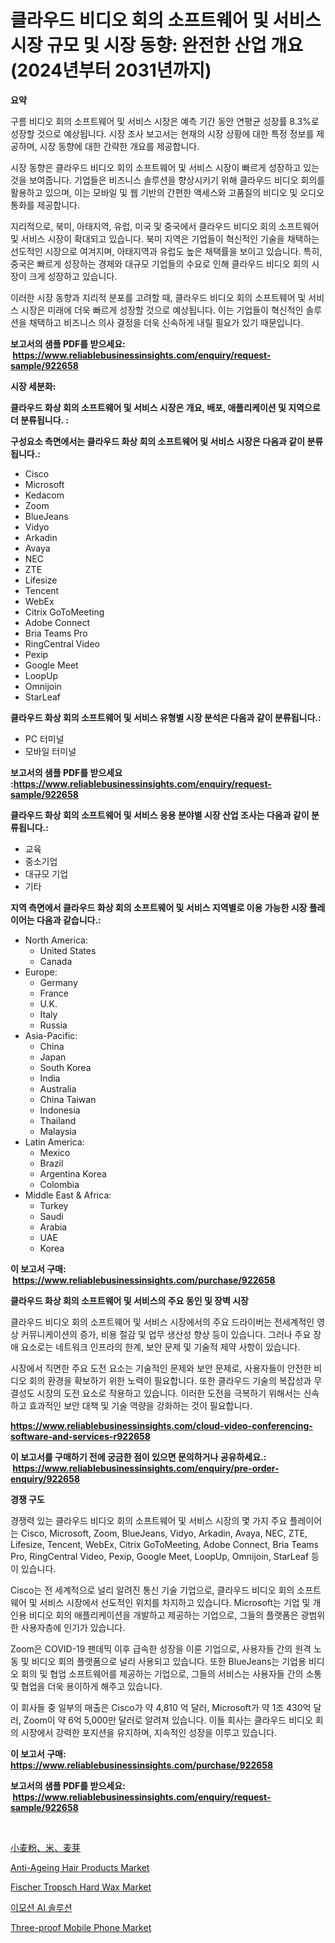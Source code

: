 <p><h1>클라우드 비디오 회의 소프트웨어 및 서비스 시장 규모 및 시장 동향: 완전한 산업 개요 (2024년부터 2031년까지)</h1></p><p><strong>요약</strong></p>
<p><p>구름 비디오 회의 소프트웨어 및 서비스 시장은 예측 기간 동안 연평균 성장률 8.3%로 성장할 것으로 예상됩니다. 시장 조사 보고서는 현재의 시장 상황에 대한 특정 정보를 제공하며, 시장 동향에 대한 간략한 개요를 제공합니다.</p><p>시장 동향은 클라우드 비디오 회의 소프트웨어 및 서비스 시장이 빠르게 성장하고 있는 것을 보여줍니다. 기업들은 비즈니스 솔루션을 향상시키기 위해 클라우드 비디오 회의를 활용하고 있으며, 이는 모바일 및 웹 기반의 간편한 액세스와 고품질의 비디오 및 오디오 통화를 제공합니다.</p><p>지리적으로, 북미, 아태지역, 유럽, 미국 및 중국에서 클라우드 비디오 회의 소프트웨어 및 서비스 시장이 확대되고 있습니다. 북미 지역은 기업들이 혁신적인 기술을 채택하는 선도적인 시장으로 여겨지며, 아태지역과 유럽도 높은 채택률을 보이고 있습니다. 특히, 중국은 빠르게 성장하는 경제와 대규모 기업들의 수요로 인해 클라우드 비디오 회의 시장이 크게 성장하고 있습니다.</p><p>이러한 시장 동향과 지리적 분포를 고려할 때, 클라우드 비디오 회의 소프트웨어 및 서비스 시장은 미래에 더욱 빠르게 성장할 것으로 예상됩니다. 이는 기업들이 혁신적인 솔루션을 채택하고 비즈니스 의사 결정을 더욱 신속하게 내릴 필요가 있기 때문입니다.</p></p>
<p><strong>보고서의 샘플 PDF를 받으세요: &nbsp;<a href="https://www.reliablebusinessinsights.com/enquiry/request-sample/922658">https://www.reliablebusinessinsights.com/enquiry/request-sample/922658</a></strong></p>
<p><strong>시장 세분화:</strong></p>
<p><strong> 클라우드 화상 회의 소프트웨어 및 서비스 시장은 개요, 배포, 애플리케이션 및 지역으로 더 분류됩니다. :</strong></p>
<p><strong>구성요소 측면에서는 클라우드 화상 회의 소프트웨어 및 서비스 시장은 다음과 같이 분류됩니다.:</strong></p>
<p><ul><li>Cisco</li><li>Microsoft</li><li>Kedacom</li><li>Zoom</li><li>BlueJeans</li><li>Vidyo</li><li>Arkadin</li><li>Avaya</li><li>NEC</li><li>ZTE</li><li>Lifesize</li><li>Tencent</li><li>WebEx</li><li>Citrix GoToMeeting</li><li>Adobe Connect</li><li>Bria Teams Pro</li><li>RingCentral Video</li><li>Pexip</li><li>Google Meet</li><li>LoopUp</li><li>Omnijoin</li><li>StarLeaf</li></ul></p>
<p><strong> 클라우드 화상 회의 소프트웨어 및 서비스 유형별 시장 분석은 다음과 같이 분류됩니다.:</strong></p>
<p><ul><li>PC 터미널</li><li>모바일 터미널</li></ul></p>
<p><strong>보고서의 샘플 PDF를 받으세요 :<a href="https://www.reliablebusinessinsights.com/enquiry/request-sample/922658">https://www.reliablebusinessinsights.com/enquiry/request-sample/922658</a></strong></p>
<p><strong> 클라우드 화상 회의 소프트웨어 및 서비스 응용 분야별 시장 산업 조사는 다음과 같이 분류됩니다.:</strong></p>
<p><ul><li>교육</li><li>중소기업</li><li>대규모 기업</li><li>기타</li></ul></p>
<p><strong>지역 측면에서 클라우드 화상 회의 소프트웨어 및 서비스 지역별로 이용 가능한 시장 플레이어는 다음과 같습니다.:</strong></p>
<p><ul>
    <li>
        North America:
        <ul>
            <li>United States</li>
            <li>Canada</li>
        </ul>
    </li>
    <li>
        Europe:
        <ul>
            <li>Germany</li>
            <li>France</li>
            <li>U.K.</li>
            <li>Italy</li>
            <li>Russia</li>
        </ul>
    </li>
    <li>
        Asia-Pacific:
        <ul>
            <li>China</li>
            <li>Japan</li>
            <li>South Korea</li>
            <li>India</li>
            <li>Australia</li>
            <li>China Taiwan</li>
            <li>Indonesia</li>
            <li>Thailand</li>
            <li>Malaysia</li>
        </ul>
    </li>
    <li>
        Latin America:
        <ul>
            <li>Mexico</li>
            <li>Brazil</li>
            <li>Argentina Korea</li>
            <li>Colombia</li>
        </ul>
    </li>
    <li>
        Middle East & Africa:
        <ul>
            <li>Turkey</li>
            <li>Saudi</li>
            <li>Arabia</li>
            <li>UAE</li>
            <li>Korea</li>
        </ul>
    </li>
    </ul></p>
<p><strong>이 보고서 구매: &nbsp;<a href="https://www.reliablebusinessinsights.com/purchase/922658">https://www.reliablebusinessinsights.com/purchase/922658</a></strong></p>
<p><strong>클라우드 화상 회의 소프트웨어 및 서비스의 주요 동인 및 장벽 시장</strong></p>
<p><p>클라우드 비디오 회의 소프트웨어 및 서비스 시장에서의 주요 드라이버는 전세계적인 영상 커뮤니케이션의 증가, 비용 절감 및 업무 생산성 향상 등이 있습니다. 그러나 주요 장애 요소로는 네트워크 인프라의 한계, 보안 문제 및 기술적 제약 사항이 있습니다.</p><p>시장에서 직면한 주요 도전 요소는 기술적인 문제와 보안 문제로, 사용자들이 안전한 비디오 회의 환경을 확보하기 위한 노력이 필요합니다. 또한 클라우드 기술의 복잡성과 무결성도 시장의 도전 요소로 작용하고 있습니다. 이러한 도전을 극복하기 위해서는 신속하고 효과적인 보안 대책 및 기술 역량을 강화하는 것이 필요합니다.</p></p>
<p><strong><a href="https://www.reliablebusinessinsights.com/cloud-video-conferencing-software-and-services-r922658">https://www.reliablebusinessinsights.com/cloud-video-conferencing-software-and-services-r922658</a></strong></p>
<p><strong>이 보고서를 구매하기 전에 궁금한 점이 있으면 문의하거나 공유하세요.: &nbsp;<a href="https://www.reliablebusinessinsights.com/enquiry/pre-order-enquiry/922658">https://www.reliablebusinessinsights.com/enquiry/pre-order-enquiry/922658</a></strong></p>
<p><strong>경쟁 구도</strong></p>
<p><p>경쟁력 있는 클라우드 비디오 회의 소프트웨어 및 서비스 시장의 몇 가지 주요 플레이어는 Cisco, Microsoft, Zoom, BlueJeans, Vidyo, Arkadin, Avaya, NEC, ZTE, Lifesize, Tencent, WebEx, Citrix GoToMeeting, Adobe Connect, Bria Teams Pro, RingCentral Video, Pexip, Google Meet, LoopUp, Omnijoin, StarLeaf 등이 있습니다.</p><p>Cisco는 전 세계적으로 널리 알려진 통신 기술 기업으로, 클라우드 비디오 회의 소프트웨어 및 서비스 시장에서 선도적인 위치를 차지하고 있습니다. Microsoft는 기업 및 개인용 비디오 회의 애플리케이션을 개발하고 제공하는 기업으로, 그들의 플랫폼은 광범위한 사용자층에 인기가 있습니다.</p><p>Zoom은 COVID-19 팬데믹 이후 급속한 성장을 이룬 기업으로, 사용자들 간의 원격 노동 및 비디오 회의 플랫폼으로 널리 사용되고 있습니다. 또한 BlueJeans는 기업용 비디오 회의 및 협업 소프트웨어를 제공하는 기업으로, 그들의 서비스는 사용자들 간의 소통 및 협업을 더욱 용이하게 해주고 있습니다.</p><p>이 회사들 중 일부의 매출은 Cisco가 약 4,810 억 달러, Microsoft가 약 1조 430억 달러, Zoom이 약 6억 5,000만 달러로 알려져 있습니다. 이들 회사는 클라우드 비디오 회의 시장에서 강력한 포지션을 유지하며, 지속적인 성장을 이루고 있습니다.</p></p>
<p><strong>이 보고서 구매: &nbsp; <a href="https://www.reliablebusinessinsights.com/purchase/922658">https://www.reliablebusinessinsights.com/purchase/922658</a></strong></p>
<p><strong>보고서의 샘플 PDF를 받으세요: &nbsp;<a href="https://www.reliablebusinessinsights.com/enquiry/request-sample/922658">https://www.reliablebusinessinsights.com/enquiry/request-sample/922658</a></strong><strong></strong></p>
<p>&nbsp;</p>
<p><p><a href="https://github.com/SkylarDaniel70/Market-Research-Report-List-1/blob/main/432379288221.md">小麦粉、米、麦芽</a></p><p><a href="https://github.com/luckyshygirl/Market-Research-Report-List-4/blob/main/anti-ageing-hair-products-market.md">Anti-Ageing Hair Products Market</a></p><p><a href="https://github.com/markusgodoy/Market-Research-Report-List-3/blob/main/fischer-tropsch-hard-wax-market.md">Fischer Tropsch Hard Wax Market</a></p><p><a href="https://github.com/rcabello548/Market-Research-Report-List-1/blob/main/822352281000.md">이모션 AI 솔루션</a></p><p><a href="https://issuu.com/reportprime-2/docs/three-proof-mobile-phone-market-size-2030.pptx">Three-proof Mobile Phone Market</a></p></p>